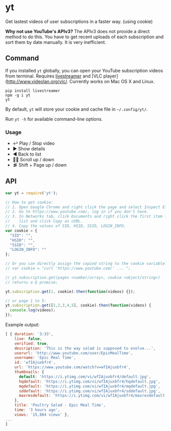 yt
==

Get lastest videos of user subscriptions in a faster way. (using cookie)

**Why not use YouTube's APIv3?** The APIv3 does not provide a direct method
to do this. You have to get recent uploads of each subscription and sort them
by date manually. It is very inefficient.

## Command

If you installed `yt` globally, you can open your YouTube subscription videos
from terminal. Requires [livestreamer](https://github.com/chrippa/livestreamer)
and [VLC player](http://www.videolan.org/vlc/.
Currently works on Mac OS X and Linux.

```
pip install livestreamer
npm -g i yt
yt
```

By default, `yt` will store your cookie and cache file in `~/.config/yt/`.

Run `yt -h` for available command-line options.

### Usage

* :leftwards_arrow_with_hook: Play / Stop video
* :arrow_forward: Show details
* :arrow_backward: Back to list
* :arrow_up_small::arrow_down_small: Scroll up / down
* :arrow_double_up::arrow_double_down: Shift + Page up / down

## API

```js
var yt = require('yt');

// How to get cookie:
// 1. Open Google Chrome and right click the page and select Inspect Element.
// 2. Go to https://www.youtube.com/, log in if you don't have.
// 3. In Networks tab, click Documents and right click the first item in the
//    list and click Copy as cURL.
// 4. Copy the values of SID, HSID, SSID, LOGIN_INFO.
var cookie = {
  "SID": "",
  "HSID": "",
  "SSID": "",
  "LOGIN_INFO": ""
};

// Or you can directly assign the copied string to the cookie variable:
// var cookie = "curl 'https://www.youtube.com/' ... ";

// yt.subscription.get(pages <number/array>, cookie <object/string>)
// returns a Q promise;

yt.subscription.get(1, cookie).then(function(videos) {});

// or page 1 to 5:
yt.subscription.get([1,2,3,4,5], cookie).then(function(videos) {
  console.log(videos);
});
```

Example output:

```js
[ { duration: '3:33',
    live: false,
    verified: true,
    description: 'This is the way salad is supposed to evolve...',
    userurl: 'http://www.youtube.com/user/EpicMealTime',
    username: 'Epic Meal Time',
    id: 'wfIAjuxbfr4',
    url: 'https://www.youtube.com/watch?v=wfIAjuxbfr4',
    thumbnails: {
      default: 'https://i.ytimg.com/vi/wfIAjuxbfr4/default.jpg',
      hqdefault: 'https://i.ytimg.com/vi/wfIAjuxbfr4/hqdefault.jpg',
      mqdefault: 'https://i.ytimg.com/vi/wfIAjuxbfr4/mqdefault.jpg',
      sddefault: 'https://i.ytimg.com/vi/wfIAjuxbfr4/sddefault.jpg',
      maxresdefault: 'https://i.ytimg.com/vi/wfIAjuxbfr4/maxresdefault.jpg'
    },
    title: 'Poultry Salad - Epic Meal Time',
    time: '3 hours ago',
    views: '15,804 views' },
...
]
```
